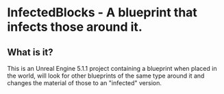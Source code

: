 # InfectedBlocks - A blueprint that infects those around it.

## What is it?
This is an Unreal Engine 5.1.1 project containing a blueprint when placed in the world, will look for other blueprints of the same type around it and changes the material of those to an "infected" version.
